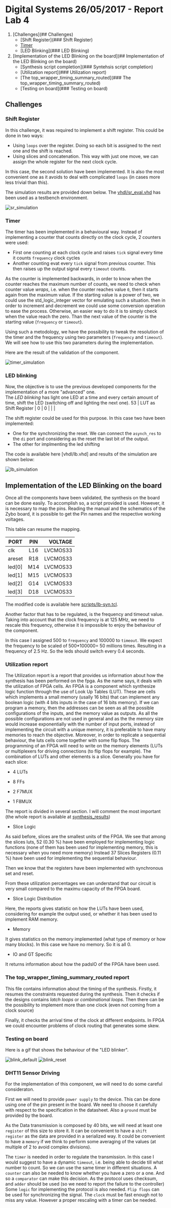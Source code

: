 # Digital Systems 26/05/2017 - Report Lab 4

1. [Challenges](## Challenges)
    * [Shift Register](### Shift Register)
    * [Timer](###Timer)
    * [LED Blinking](### LED Blinking)
2. [Implementation of the LED Blinking on the board](## Implementation of the LED Blinking on the board)
    * [Synthesis script completion](### Syntehsis script completion)
    * [Utilization report](### Utilization report)
    * [The top\_wrapper\_timing\_summary\_routed](### The top\_wrapper\_timing\_summary\_routed)
    * [Testing on board](### Testing on board)

## Challenges

### Shift Register

In this challenge, it was required to implement a shift register.
This could be done in two ways:
- Using `loops` over the register. Doing so each bit is assigned to the next one and the shift is reached.
- Using slices and concatenation. This way with just one move, we can assign the whole register for the next clock cycle.

In this case, the second solution have been implemented. It is also the most convenient one as it avoids to deal with complicated `loops` (in cases more less trivial than this).

The simulation results are provided down below. The [vhdl/sr_eval.vhd](vhdl/sr_eval.vhd) has been used as a testbench environment.

![sr_simulation](images/sr_simulation.png) 

### Timer

The timer has been implemented in a behavioural way. Instead of implementing a counter that counts directly on the clock cycle, 2 counters were used:

- First one counting at each clock cycle and raises `tick` signal every time it counts `frequency` clock cycles
- Another counting evat every `tick` signal from previous counter. This then raises up the output signal every `timeout` counts.

As the counter is implemented backwards, in order to know when the counter reaches the maximum number of counts, we need to check when counter value *wraps*, i.e. when the counter reaches value `0`, then it starts again from the maximum value.
If the starting value is a power of two, we could use the std_logic_integer vector for emulating such a situation. then in order to increment and decrement we could use some conversion operation to ease the process.
Otherwise, an easier way to do it is to simply check when the value reach the zero. Than the next value of the counter is the starting value (`frequency` or `timeout`).


Using such a metodology, we have the possibility to tweak the resolution of the timer and the frequency using two parameters (`frequency` and `timeout`). We will see how to use this two parameters during the implementation.

Here are the result of the validation of the component.

![timer_simulation](images/timer_simulation.png) 



### LED blinking

Now, the objective is to use the previous developed components for the implementation of a more "advanced" one.\
The *LED blinking* has light one LED at a time and every certain amount of time, shift the LED (switching off and lighting the next one).
 53 |   LUT as Shift Register                   |    0 |     0 |           |       |

The shift register could be used for this purpose. In this case two have been implemented:

- One for the synchronizing the reset. We can connect the `asynch_res` to the `di` port and considering as the reset the last bit of the output.
- The other for implmenting the led shifting 

The code is available here [vhdl/lb.vhd] and results of the simulation are shown below:

![lb_simulation](images/lb_simulation.png) 


## Implementation of the LED Blinking on the board

Once all the components have been validated, the synthesis on the board can be done easily.
To accomplish so, a script provided is used. However, it is necessary to map the pins. Reading the manual and the schematics of the Zybo board, it is possible to get the Pin names and the respective working voltages.

This table can resume the mapping.

| PORT | PIN | VOLTAGE |
| -- |:---:| --:|
| clk         | L16 | LVCMOS33 |
| areset      | R18 | LVCMOS33 |
| led[0]      | M14 | LVCMOS33 |
| led[1]      | M15 | LVCMOS33 |
| led[2]      | G14 | LVCMOS33 |
| led[3]      | D18 | LVCMOS33 |


The modified code is available here [scripts/lb-syn.tcl](scripts/lb-syn.tcl).


Another factor that has to be regulated, is the frequency and timeout value. Taking into account that the clock frequency is at 125 MHz, we need to rescale this frequency, otherwise it is impossible to enjoy the behaviour of the component.

In this case I assigned 500 to `frequency` and 100000 to `timeout`. We expect the frequency to be scaled of 500*100000= 50 millions times. Resulting in a frequency of 2.5 Hz. So the leds should switch every 0.4 seconds.

### Utilization report

The Utilization report is a report that provides us information about how the synthesis has been performed on the fpga. 
As the name says, it deals with the utilization of FPGA cells. An FPGA is a component which synthesize logic function through the use of Look Up Tables (LUT). These are cells which implements a small memory (usally 16 bits) that can implement any boolean logic (with 4 bits inputs in the case of 16 bits memory). If we can program a memory, then the addresses can be seen as all the possible configurations of the inputs, and the memory value as outputs. As all the possible configurations are not used in general and as the the memory size would increase exponentially with the number of input ports, instead of implementing the circuit with a unique memory, it is preferable to have many memories to reach the objective. Moreover, in order to replicate a sequential behaviour, the luts cells come together with some flip flops. The programming of an FPGA will need to write on the memory elements (LUTs or multiplexers for driving connections (to flip flops for example).
The combination of LUTs and other elements is a slice. Generally you have for each slice: 

  - 4 LUTs

  - 8 FFs

  - 2 F7MUX

  - 1 F8MUX

The report is divided in several section. I will comment the most important (the whole report is available at [synthesis_results](synthesis_results))

- Slice Logic

As said before, slices are the smallest units of the FPGA. We see that among the slices luts, 52 (0.30 %) have been employed for implementing logic functions (none of them has been used for implementing memory, this is necessary when you need more memory)
Instead 37 Slices Registers (0.11 %)  have been used for implementing the sequential behaviour.

Then we know that the registers have been implemented with synchronous set and reset.

From these utilization percentages we can understand that our circuit is very small compared to the maximu capacity of the FPGA board.

- Slice Logic Distribution

Here, the reports gives statistic on how the LUTs have been used, considering for example the output used, or whether it has been used to implement RAM memory.

- Memory

 
It gives statistics on the memory implemented (what type of memory or how many blocks). In this case we have no memory. So it is all 0.

- IO and GT Specific


It returns information about how the padsIO of the FPGA have been used.


### The top\_wrapper\_timing\_summary\_routed report

This file contains information about the timing of the synthesis. 
Firstly, it resumes the constraints requested during the synthesis. 
Then it checks if the designs contains *latch loops* or *combinational loops*. 
Then there can be the possibility to implement more than one clock (even not coming from a clock source)

Finally, it checks the arrival time of the clock at different endpoints. In FPGA we could encounter problems of clock routing that generates some skew.

### Testing on board

Here is a gif that shows the behaviour of the "LED blinker".


![blink_default](https://media.giphy.com/media/1Be3SYfQO0VF3zpCk2/giphy.gif)
![blink_reset](https://media.giphy.com/media/QNlKwvGmHKzmWD0XJj/giphy.gif) 


### DHT11 Sensor Driving


For the implementation of this component, we will need to do some careful consideraton.

First we will need to provide `power supply` to the device. This can be done using one of the pin present in the board. We need to choose it carefully with respect to the specification in the datasheet. Also a `ground` must be provided by the board.

As the Data transmission is composed by 40 bits, we will need at least one `register` of this size to store it. It can be convenient to have a `shift register` as the data are provided in a serialized way. It could be convenient to have a `memory` if we think to perform some averaging of the values (at multiple of 2 to avoid complex divisions).

The `timer` is needed in order to regulate the transmission. In this case I would suggest to have a dynamic `timeout`, i.e. being able to decide till what number to count. So we can use the same timer in different situations.
A `counter` can also be needed to know whether you have a zero or a one. And so a `comparator` can make this decision.
As the protocol uses checksum, and `adder` should be used (so we need to report the failure to the controller)
Some `logic` for implementing the protocol is also needed.
`Flip flops` can be used for synchronizing the signal. 
The `clock` must be fast enough not to miss any value. However a proper rescaling with a timer can be needed.









